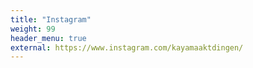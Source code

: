 ```yaml
---
title: "Instagram"
weight: 99
header_menu: true
external: https://www.instagram.com/kayamaaktdingen/
---
```

